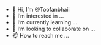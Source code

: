 - 👋 Hi, I’m @Toofanbhaii
- 👀 I’m interested in ...
- 🌱 I’m currently learning ...
- 💞️ I’m looking to collaborate on ...
- 📫 How to reach me ...

<!---
Toofanbhaii/Toofanbhaii is a ✨ special ✨ repository because its `README.md` (this file) appears on your GitHub profile.
You can click the Preview link to take a look at your changes.
--->
